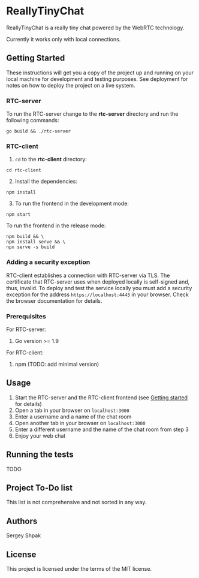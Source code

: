 # ReallyTinyChat

ReallyTinyChat is a really tiny chat powered by the WebRTC technology.

Currently it works only with local connections.

## Getting Started

These instructions will get you a copy of the project up and running on your local machine for development and testing purposes. See deployment for notes on how to deploy the project on a live system.

### RTC-server

To run the RTC-server change to the __rtc-server__ directory and run the following commands:

```
go build && ./rtc-server
```

### RTC-client

1. `cd` to the __rtc-client__ directory:

```
cd rtc-client
```

2. Install the dependencies:

```
npm install
```

3. To run the frontend in the development mode:

```
npm start
```

To run the frontend in the release mode:

```
npm build && \
npm install serve && \
npx serve -s build
```

### Adding a security exception

RTC-client establishes a connection with RTC-server via TLS. The certificate that RTC-server uses when deployed locally is self-signed and, thus, invalid. To deploy and test the service locally you must add a security exception for the address `https://localhost:4443` in your browser. Check the browser documentation for details.

### Prerequisites

For RTC-server:

1. Go version >= 1.9

For RTC-client:

1. npm (TODO: add minimal version)

## Usage

1. Start the RTC-server and the RTC-client frontend (see [Getting started](#getting-started) for details)
2. Open a tab in your browser on `localhost:3000`
3. Enter a username and a name of the chat room
4. Open another tab in your browser on `localhost:3000`
5. Enter a different username and the name of the chat room from step 3
6. Enjoy your web chat

## Running the tests

TODO

## Project To-Do list

This list is not comprehensive and not sorted in any way.

## Authors

Sergey Shpak

## License

This project is licensed under the terms of the MIT license.